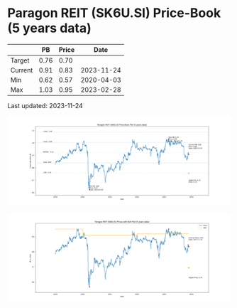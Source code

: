 # Paragon REIT (SK6U.SI) Price-Book (5 years data)

|     | PB   | Price | Date       |
|-----|------|-------|------------|
| Target | 0.76 | 0.70  |  |
| Current | 0.91 | 0.83  | 2023-11-24 |
| Min | 0.62 | 0.57  | 2020-04-03 |
| Max | 1.03 | 0.95  | 2023-02-28 |

Last updated: 2023-11-24

![Plot of Price-Book ratio for Paragon REIT (SK6U.SI)](SK6U_pb_5.png)

![Plot of Price with NAV for Paragon REIT (SK6U.SI)](SK6U_price_nav_5.png)
